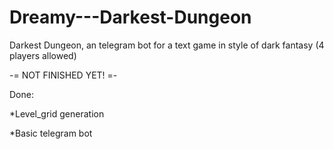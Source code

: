 # Dreamy---Darkest-Dungeon
Darkest Dungeon, an telegram bot for a text game in style of dark fantasy (4 players allowed)

-= NOT FINISHED YET! =-

Done:

*Level_grid generation

*Basic telegram bot
